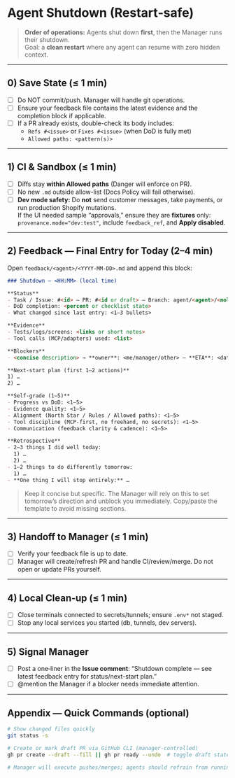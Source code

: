 
# Agent Shutdown (Restart‑safe)

> **Order of operations:** Agents shut down **first**, then the Manager runs their shutdown.  
> Goal: a **clean restart** where any agent can resume with zero hidden context.

---

## 0) Save State (≤ 1 min)
- [ ] Do NOT commit/push. Manager will handle git operations.
- [ ] Ensure your feedback file contains the latest evidence and the completion block if applicable.
- [ ] If a PR already exists, double-check its body includes:
  - `Refs #<issue>` or `Fixes #<issue>` (when DoD is fully met)
  - `Allowed paths: <pattern(s)>`

---

## 1) CI & Sandbox (≤ 1 min)
- [ ] Diffs stay **within Allowed paths** (Danger will enforce on PR).
- [ ] No new `.md` outside allow-list (Docs Policy will fail otherwise).
- [ ] **Dev mode safety:** Do **not** send customer messages, take payments, or run production Shopify mutations.  
      If the UI needed sample “approvals,” ensure they are **fixtures** only:
      `provenance.mode="dev:test"`, include `feedback_ref`, and **Apply disabled**.

---

## 2) Feedback — Final Entry for Today (2–4 min)
Open `feedback/<agent>/<YYYY‑MM‑DD>.md` and append this block:

```md
### Shutdown — <HH:MM> (local time)

**Status**
- Task / Issue: #<id> — PR: #<id or draft> — Branch: agent/<agent>/<molecule>
- DoD completion: <percent or checklist state>
- What changed since last entry: <1–3 bullets>

**Evidence**
- Tests/logs/screens: <links or short notes>
- Tool calls (MCP/adapters) used: <list>

**Blockers**
- <concise description> → **owner**: <me/manager/other> — **ETA**: <date/time>

**Next‑start plan (first 1–2 actions)**
1) …
2) …

**Self‑grade (1–5)**
- Progress vs DoD: <1–5>
- Evidence quality: <1–5>
- Alignment (North Star / Rules / Allowed paths): <1–5>
- Tool discipline (MCP‑first, no freehand, no secrets): <1–5>
- Communication (feedback clarity & cadence): <1–5>

**Retrospective**
- 2–3 things I did well today:
  1) …
  2) …
- 1–2 things to do differently tomorrow:
  1) …
- **One thing I will stop entirely:** …
```

> Keep it concise but specific. The Manager will rely on this to set tomorrow’s direction and unblock you immediately.
> Copy/paste the template to avoid missing sections.

---

## 3) Handoff to Manager (≤ 1 min)
- [ ] Verify your feedback file is up to date.
- [ ] Manager will create/refresh PR and handle CI/review/merge. Do not open or update PRs yourself.

---

## 4) Local Clean‑up (≤ 1 min)
- [ ] Close terminals connected to secrets/tunnels; ensure `.env*` not staged.
- [ ] Stop any local services you started (db, tunnels, dev servers).

---

## 5) Signal Manager
- [ ] Post a one‑liner in the **Issue comment**: “Shutdown complete — see latest feedback entry for status/next-start plan.”
- [ ] @mention the Manager if a blocker needs immediate attention.

---

## Appendix — Quick Commands (optional)
```bash
# Show changed files quickly
git status -s

# Create or mark draft PR via GitHub CLI (manager-controlled)
gh pr create --draft --fill || gh pr ready --undo  # toggle draft state (manager only)

# Manager will execute pushes/merges; agents should refrain from running git push.
```
